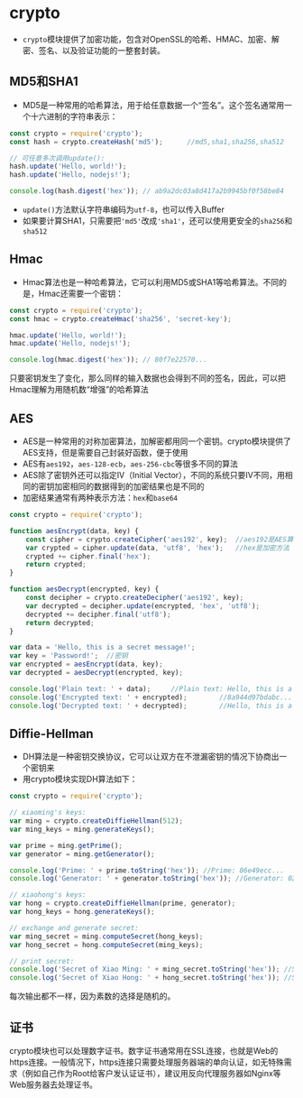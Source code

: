 # crypto
- `crypto`模块提供了加密功能，包含对OpenSSL的哈希、HMAC、加密、解密、签名、以及验证功能的一整套封装。

## MD5和SHA1
- MD5是一种常用的哈希算法，用于给任意数据一个“签名”。这个签名通常用一个十六进制的字符串表示：
```javascript
const crypto = require('crypto');
const hash = crypto.createHash('md5');      //md5,sha1,sha256,sha512

// 可任意多次调用update():
hash.update('Hello, world!');
hash.update('Hello, nodejs!');

console.log(hash.digest('hex')); // ab9a2dc03a8d417a2b9945bf0f58be84
```
- `update()`方法默认字符串编码为`utf-8`，也可以传入Buffer
- 如果要计算SHA1，只需要把`'md5'`改成`'sha1'`，还可以使用更安全的`sha256`和`sha512`

## Hmac
- Hmac算法也是一种哈希算法，它可以利用MD5或SHA1等哈希算法。不同的是，Hmac还需要一个密钥：
```javascript
const crypto = require('crypto');
const hmac = crypto.createHmac('sha256', 'secret-key');

hmac.update('Hello, world!');
hmac.update('Hello, nodejs!');

console.log(hmac.digest('hex')); // 80f7e22570...
```
只要密钥发生了变化，那么同样的输入数据也会得到不同的签名，因此，可以把Hmac理解为用随机数“增强”的哈希算法

## AES
- AES是一种常用的对称加密算法，加解密都用同一个密钥。crypto模块提供了AES支持，但是需要自己封装好函数，便于使用
- AES有`aes192`，`aes-128-ecb`，`aes-256-cbc`等很多不同的算法
- AES除了密钥外还可以指定IV（Initial Vector），不同的系统只要IV不同，用相同的密钥加密相同的数据得到的加密结果也是不同的
- 加密结果通常有两种表示方法：`hex`和`base64`
```javascript
const crypto = require('crypto');

function aesEncrypt(data, key) {
    const cipher = crypto.createCipher('aes192', key);  //aes192是AES算法
    var crypted = cipher.update(data, 'utf8', 'hex');   //hex是加密方法
    crypted += cipher.final('hex');
    return crypted;
}

function aesDecrypt(encrypted, key) {
    const decipher = crypto.createDecipher('aes192', key);
    var decrypted = decipher.update(encrypted, 'hex', 'utf8');
    decrypted += decipher.final('utf8');
    return decrypted;
}

var data = 'Hello, this is a secret message!';
var key = 'Password!';  //密钥
var encrypted = aesEncrypt(data, key);
var decrypted = aesDecrypt(encrypted, key);

console.log('Plain text: ' + data);     //Plain text: Hello, this is a secret message!
console.log('Encrypted text: ' + encrypted);        //8a944d97bdabc...
console.log('Decrypted text: ' + decrypted);        //Hello, this is a secret message!
```

## Diffie-Hellman
- DH算法是一种密钥交换协议，它可以让双方在不泄漏密钥的情况下协商出一个密钥来
- 用crypto模块实现DH算法如下：
```javascript
const crypto = require('crypto');

// xiaoming's keys:
var ming = crypto.createDiffieHellman(512);
var ming_keys = ming.generateKeys();

var prime = ming.getPrime();
var generator = ming.getGenerator();

console.log('Prime: ' + prime.toString('hex')); //Prime: 86e49ecc...
console.log('Generator: ' + generator.toString('hex')); //Generator: 02

// xiaohong's keys:
var hong = crypto.createDiffieHellman(prime, generator);
var hong_keys = hong.generateKeys();

// exchange and generate secret:
var ming_secret = ming.computeSecret(hong_keys);
var hong_secret = hong.computeSecret(ming_keys);

// print secret:
console.log('Secret of Xiao Ming: ' + ming_secret.toString('hex')); //Secret of Xiao Ming: 2e394941027995f...9126
console.log('Secret of Xiao Hong: ' + hong_secret.toString('hex')); //Secret of Xiao Hong: 2e394941027995f...9126
```
每次输出都不一样，因为素数的选择是随机的。

## 证书
crypto模块也可以处理数字证书。数字证书通常用在SSL连接，也就是Web的https连接。一般情况下，https连接只需要处理服务器端的单向认证，如无特殊需求（例如自己作为Root给客户发认证证书），建议用反向代理服务器如Nginx等Web服务器去处理证书。


